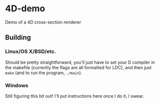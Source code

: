 # 4D-demo
Demo of a 4D cross-section renderer

## Building
### Linux/OS X/BSD/etc.
Should be pretty straightforward, you'll just have to set your D compiler in the makefile (currently the flags are all formatted for LDC), and then just `make` (and to run the program, `./main`).

### Windows
Still figuring this bit out!  I'll put instructions here once I do it, I swear.
